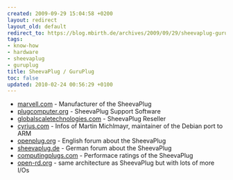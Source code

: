 ```yaml
---
created: 2009-09-29 15:04:58 +0200
layout: redirect
layout_old: default
redirect_to: https://blog.mbirth.de/archives/2009/09/29/sheevaplug-guruplug.html
tags:
- know-how
- hardware
- sheevaplug
- guruplug
title: SheevaPlug / GuruPlug
toc: false
updated: 2010-02-24 00:56:29 +0100
---
```


* [marvell.com](http://www.marvell.com/products/embedded_processors/developer/kirkwood/sheevaplug.jsp) - Manufacturer of the SheevaPlug
* [plugcomputer.org](http://www.plugcomputer.org/) - SheevaPlug Support Software
* [globalscaletechnologies.com](http://www.globalscaletechnologies.com/p-26-sheevaplug-dev-kit-europe.aspx) - SheevaPlug Reseller
* [cyrius.com](http://www.cyrius.com/journal/debian/kirkwood/sheevaplug) - Infos of Martin Michlmayr, maintainer of the Debian port to ARM
* [openplug.org](http://openplug.org/plugforum/) - English forum about the SheevaPlug
* [sheevaplug.de](http://www.sheevaplug.de/forum.html) - German forum about the SheevaPlug
* [computingplugs.com](http://computingplugs.com/index.php/SheevaPlug_Performance) - Performace ratings of the SheevaPlug
* [open-rd.org](http://www.open-rd.org/) - same architecture as SheevaPlug but with lots of more I/Os
